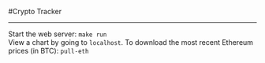 #Crypto Tracker
<hr />

Start the web server: `make run`  
View a chart by going to `localhost`.
To download the most recent Ethereum prices (in BTC): `pull-eth`
